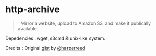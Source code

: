 # http-archive

>  Mirror a website, upload to Amazon S3, and make it publically available.

Depedencies : wget, s3cmd & unix-like system.

Credits : Original [gist][gist] by [@harperreed][harperreed]

[gist]: https://gist.github.com/harperreed/3080695
[harperreed]: https://github.com/harperreed
